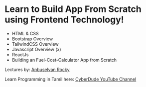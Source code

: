 # Learn to Build App From Scratch using Frontend Technology!

- HTML & CSS
- Bootstrap Overview
- TailwindCSS Overview
- Javascript Overview (x)
- ReactJs
- Building an Fuel-Cost-Calculator App from Scratch


Lectures by: [Anbuselvan Rocky](https://www.facebook.com/anburocky3)

Learn Programming in Tamil here: [CyberDude YouTube Channel](https://bit.ly/cyberdudeYT)